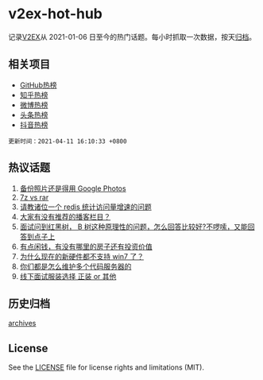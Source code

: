 # v2ex-hot-hub

 记录[V2EX](https://www.v2ex.com/)从 2021-01-06 日至今的热门话题。每小时抓取一次数据，按天[归档](archives)。
 
 ## 相关项目

- [GitHub热榜](https://github.com/lonnyzhang423/github-hot-hub)
- [知乎热榜](https://github.com/lonnyzhang423/zhihu-hot-hub)
- [微博热榜](https://github.com/lonnyzhang423/weibo-hot-hub)
- [头条热榜](https://github.com/lonnyzhang423/toutiao-hot-hub)
- [抖音热榜](https://github.com/lonnyzhang423/douyin-hot-hub)


 `更新时间：2021-04-11 16:10:33 +0800`

## 热议话题

1. [备份照片还是得用 Google Photos](https://www.v2ex.com/t/769794)
1. [7z vs rar](https://www.v2ex.com/t/769735)
1. [请教诸位一个 redis 统计访问量增速的问题](https://www.v2ex.com/t/769758)
1. [大家有没有推荐的播客栏目？](https://www.v2ex.com/t/769755)
1. [面试问到红黑树， B 树这种原理性的问题，怎么回答比较好?不啰嗦，又能回答到点子上](https://www.v2ex.com/t/769849)
1. [有点闲钱，有没有哪里的房子还有投资价值](https://www.v2ex.com/t/769731)
1. [为什么现在的新硬件都不支持 win7 了？](https://www.v2ex.com/t/769745)
1. [你们都是怎么维护多个代码服务器的](https://www.v2ex.com/t/769763)
1. [线下面试服装选择 正装 or 其他](https://www.v2ex.com/t/769852)

## 历史归档

[archives](archives)

## License

See the [LICENSE](LICENSE) file for license rights and limitations (MIT).
